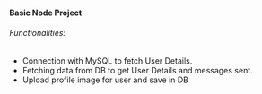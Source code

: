 <h4>Basic Node Project</h4>
<h6>Functionalities: </h6>
<ul>
  <li>Connection with MySQL to fetch User Details.</li>
  <li>Fetching data from DB to get User Details and messages sent. </li>
  <li>Upload profile image for user and save in DB</li>
</ul>
